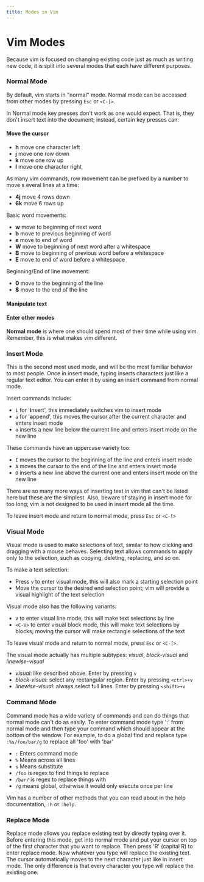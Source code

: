 ```yaml
---
title: Modes in Vim
---
```


# Vim Modes

Because vim is focused on changing existing code just as much as writing new
code, it is split into several modes that each have different purposes.

### Normal Mode
By default, vim starts in "normal" mode. 
Normal mode can be accessed from other modes by pressing `Esc` or `<C-[>`.

In Normal mode key presses don't work as one would expect. That is, they don't insert text into the document; instead,
certain key presses can:

#### Move the cursor
- **h**   move one character left    
- **j**   move one row down          
- **k**   move one row up            
- **l**   move one character right   

As many vim commands, row movement can be prefixed by a number to move s
everal lines at a time:                                                 
- **4j**  move 4 rows down                                              
- **6k**  move 6 rows up                                                
                                                                        
Basic word movements:                                                  
- **w**   move to beginning of next word                                
- **b**   move to previous beginning of word                            
- **e**   move to end of word                                           
- **W**   move to beginning of next word after a whitespace             
- **B**   move to beginning of previous word before a whitespace        
- **E**   move to end of word before a whitespace                       

Beginning/End of line movement:                 
- **0**   move to the beginning of the line     
- **$**   move to the end of the line           

#### Manipulate text
#### Enter other modes

**Normal mode** is where one should spend most of their time while using vim. Remember,
this is what makes vim different.


### Insert Mode

This is the second most used mode, and will be the most familiar behavior
to most people. Once in insert mode, typing inserts characters just like a regular
text editor. You can enter it by using an insert command from normal mode.

Insert commands include:
- `i` for '**i**nsert', this immediately switches vim to insert mode
- `a` for '**a**ppend', this moves the cursor after the current character and enters insert mode
- `o` inserts a new line below the current line and enters insert mode on the new line

These commands have an uppercase variety too:
- `I` moves the cursor to the beginning of the line and enters insert mode
- `A` moves the cursor to the end of the line and enters insert mode
- `O` inserts a new line above the current one and enters insert mode on the new line

There are so many more ways of inserting text in vim that can't be listed here
but these are the simplest. Also, beware of staying in insert mode for too long; vim is
not designed to be used in insert mode all the time.

To leave insert mode and return to normal mode, press `Esc` or `<C-[>`

### Visual Mode

Visual mode is used to make selections of text, similar to how clicking and dragging with a
mouse behaves. Selecting text allows commands to apply only to the selection, such as copying,
deleting, replacing, and so on.

To make a text selection:
- Press `v` to enter visual mode, this will also mark a starting selection point
- Move the cursor to the desired end selection point; vim will provide a visual
  highlight of the text selection
  
Visual mode also has the following variants:
- `V` to enter visual line mode, this will make text selections by line
- `<C-V>` to enter visual block mode, this will make text selections by blocks; moving the
  cursor will make rectangle selections of the text

To leave visual mode and return to normal mode, press `Esc` or `<C-[>`.

The visual mode actually has multiple subtypes:  *visual*, *block-visual* and *linewise-visual*
- *visual*: like described above. Enter by pressing `v`
- *block-visual*: select any rectangular region. Enter by pressing `<ctrl>+v`
- *linewise-visual*: always select full lines. Enter by pressing `<shift>+v`

### Command Mode
Command mode has a wide variety of commands and can do things that normal mode
can't do as easily.  To enter command mode type ':' from normal mode and then
type your command which should appear at the bottom of the window.
For example, to do a global find and replace type `:%s/foo/bar/g` to replace
all 'foo' with 'bar'
- `:` Enters command mode
- `%` Means across all lines
- `s` Means substitute
- `/foo` is regex to find things to replace
- `/bar/` is regex to replace things with
- `/g` means global, otherwise it would only execute once per line

Vim has a number of other methods that you can read about in the help
documentation, `:h` or `:help`.

### Replace Mode
Replace mode allows you replace existing text by directly typing over it.
Before entering this mode, get into normal mode and put your cursor
on top of the first character that you want to replace. Then press 'R' (capital R) to
enter replace mode. Now whatever you type will replace the existing text. The
cursor automatically moves to the next character just like in insert mode. The
only difference is that every character you type will replace the existing one.
 
